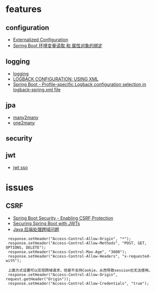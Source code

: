 # features

## configuration

   - [Externalized Configuration](https://docs.spring.io/spring-boot/docs/current/reference/htmlsingle/#boot-features-external-config)
   - [Spring Boot 环境变量读取 和 属性对象的绑定](https://blog.csdn.net/catoop/article/details/50548009)
  
## logging

   - [logging](https://www.mkyong.com/spring-boot/spring-boot-slf4j-logging-example/)
   - [LOGBACK CONFIGURATION: USING XML](https://springframework.guru/logback-configuration-using-xml/)
   - [Spring Boot - Profile-specific Logback configuration selection in logback-spring.xml file](https://www.logicbig.com/tutorials/spring-framework/spring-boot/profile-logback-logging-config.html)
   
## jpa 

   - [many2many](https://github.com/hellokoding/jpa-manytomany-springboot-maven-mysql)
   - [one2many](https://github.com/hellokoding/jpa-onetomany-springboot-maven-mysql)
  
## security

## jwt

   - [jwt sso](https://github.com/hellokoding/hello-sso-jwt)

# issues 
 
## CSRF 

   - [Spring Boot Security - Enabling CSRF Protection](http://www.javainuse.com/spring/boot_security_csrf)
   - [Securing Spring Boot with JWTs](https://auth0.com/blog/securing-spring-boot-with-jwts/)
   - [Java 后端处理跨域问题](https://blog.csdn.net/u011318142/article/details/79499302)
   
   ```
    response.setHeader("Access-Control-Allow-Origin", "*");
    response.setHeader("Access-Control-Allow-Methods", "POST, GET, OPTIONS, DELETE");
    response.setHeader("Access-Control-Max-Age", "3600");
    response.setHeader("Access-Control-Allow-Headers", "x-requested-with");
    
    上面方式设置可以实现跨域请求，但是不支持Cookie，从而导致session也无法使用。
    response.setHeader("Access-Control-Allow-Origin", request.getHeader("Origin"));
    response.setHeader("Access-Control-Allow-Credentials", "true");
   ```
